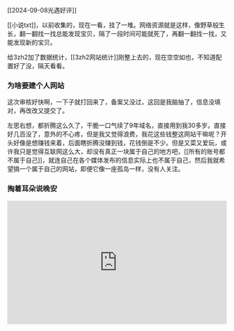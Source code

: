 [[2024-09-08光遇好评]]

[[小说txt]]，以前收集的，现在一看，挂了一堆。网络资源就是这样，像野草般生长，翻一翻找一找总能发现宝贝，隔了一段时间可能就死了，再翻一翻找一找，又能发现新的宝贝。

给3zh2加了数据统计，[[3zh2网站统计]]刚整上去的，现在空空如也，不知道配置好了没，隔天看看。
### 为啥要建个人网站

这次审核好快啊，一下子就打回来了，备案又没过，这回是我脑抽了，信息没填对，再改改又提交了。

左思右想，都折腾这么久了，干脆一口气续了9年域名，直接用到我30多岁。直接好几百没了，意外的不心疼，但是我又觉得浪费，我花这些钱整这网站干嘛呢？开头好像是想赚钱来着，后面瞎折腾没赚到钱，花钱倒是不少。但是又菜又爱玩，或许我只是觉得互联网这么大，却没有真正一块属于自己的地方吧，[[所有的账号都不属于自己]]，就连自己在各个媒体发布的信息实际上也不属于自己，然后我就希望搞一个属于自己的网站，即便它像一座孤岛一样，没有人关注。


### 掏着耳朵说晚安
  
<div style="position: relative; width: 100%; height: 0; padding-bottom: 56.25%;">  
<iframe src="https://player.bilibili.com/player.html?isOutside=true&aid=348418474&bvid=BV1UR4y1k7XU&cid=914557324&p=1&autoplay=0&quality=3"  
style="position: absolute; top: 0; left: 0; width: 100%; height: 100%;"  
scrolling="no" border="0" frameborder="no" framespacing="0" allowfullscreen="true">  
</iframe>  
</div>